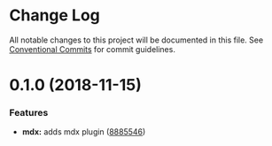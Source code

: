 # Change Log

All notable changes to this project will be documented in this file.
See [Conventional Commits](https://conventionalcommits.org) for commit guidelines.

# 0.1.0 (2018-11-15)


### Features

* **mdx:** adds mdx plugin ([8885546](https://github.com/clippedjs/clipped/commit/8885546))
